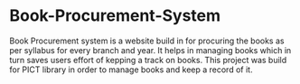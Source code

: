 # Book-Procurement-System

Book Procurement system is a website build in for procuring the books as per syllabus for every branch and year. 
It helps in managing books which in turn saves users effort of kepping a track on books.
This project was build for PICT library in order to manage books and keep a record of it.
